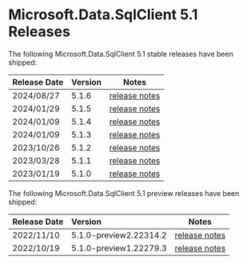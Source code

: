 # Microsoft.Data.SqlClient 5.1 Releases

The following Microsoft.Data.SqlClient 5.1 stable releases have been shipped:

| Release Date | Version | Notes |
| :-- | :-- | :--: |
| 2024/08/27 | 5.1.6 | [release notes](5.1.6.md) |
| 2024/01/29 | 5.1.5 | [release notes](5.1.5.md) |
| 2024/01/09 | 5.1.4 | [release notes](5.1.4.md) |
| 2024/01/09 | 5.1.3 | [release notes](5.1.3.md) |
| 2023/10/26 | 5.1.2 | [release notes](5.1.2.md) |
| 2023/03/28 | 5.1.1 | [release notes](5.1.1.md) |
| 2023/01/19 | 5.1.0 | [release notes](5.1.0.md) |

The following Microsoft.Data.SqlClient 5.1 preview releases have been shipped:

| Release Date | Version | Notes |
| :-- | :-- | :--: |
| 2022/11/10 | 5.1.0-preview2.22314.2 | [release notes](5.1.0-preview2.md) |
| 2022/10/19 | 5.1.0-preview1.22279.3 | [release notes](5.1.0-preview1.md) |
